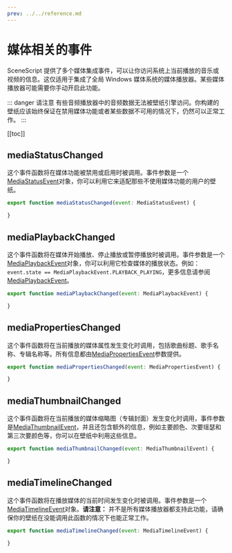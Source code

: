 ```yaml
---
prev: ../../reference.md
---
```


# 媒体相关的事件
 
SceneScript 提供了多个媒体集成事件，可以让你访问系统上当前播放的音乐或视频的信息。这仅适用于集成了全局 Windows 媒体系统的媒体播放器。某些媒体播放器可能需要你手动开启此功能。

::: danger 请注意
有些音频播放器中的音频数据无法被壁纸引擎访问。你构建的壁纸应该始终保证在禁用媒体功能或者某些数据不可用的情况下，仍然可以正常工作。
:::

[[toc]]

## mediaStatusChanged

这个事件函数将在媒体功能被禁用或启用时被调用。事件参数是一个[MediaStatusEvent](/wallpaper-engine-docs/scene/scenescript/reference/class/MediaStatusEvent)对象，你可以利用它来适配那些不使用媒体功能的用户的壁纸。

```js
export function mediaStatusChanged(event: MediaStatusEvent) {

}
```

## mediaPlaybackChanged

这个事件函数将在媒体开始播放、停止播放或暂停播放时被调用。事件参数是一个[MediaPlaybackEvent](/wallpaper-engine-docs/scene/scenescript/reference/class/MediaPlaybackEvent)对象，你可以利用它检查媒体的播放状态。例如： `event.state == MediaPlaybackEvent.PLAYBACK_PLAYING`，更多信息请参阅[MediaPlaybackEvent](/wallpaper-engine-docs/scene/scenescript/reference/class/MediaPlaybackEvent)。

```js
export function mediaPlaybackChanged(event: MediaPlaybackEvent) {

}
```

## mediaPropertiesChanged

这个事件函数将在当前播放的媒体属性发生变化时调用，包括歌曲标题、歌手名称、专辑名称等。所有信息都由[MediaPropertiesEvent](/wallpaper-engine-docs/scene/scenescript/reference/class/MediaPropertiesEvent)参数提供。

```js
export function mediaPropertiesChanged(event: MediaPropertiesEvent) {

}
```

## mediaThumbnailChanged

这个事件函数将在当前播放的媒体缩略图（专辑封面）发生变化时调用，事件参数是[MediaThumbnailEvent](/wallpaper-engine-docs/scene/scenescript/reference/class/MediaThumbnailEvent)，并且还包含额外的信息，例如主要颜色、次要瑶瑟和第三次要颜色等，你可以在壁纸中利用这些信息。

```js
export function mediaThumbnailChanged(event: MediaThumbnailEvent) {

}
```

## mediaTimelineChanged

这个事件函数将在播放媒体的当前时间发生变化时被调用。事件参数是一个[MediaTimelineEvent](/wallpaper-engine-docs/scene/scenescript/reference/class/MediaTimelineEvent)对象。**请注意：** 并不是所有媒体播放器都支持此功能，请确保你的壁纸在没能调用此函数的情况下也能正常工作。

```js
export function mediaTimelineChanged(event: MediaTimelineEvent) {

}
```